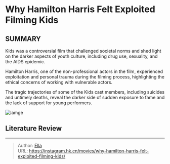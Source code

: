 # Why Hamilton Harris Felt Exploited Filming Kids


## SUMMARY 


 

Kids was a controversial film that challenged societal norms and shed light on the darker aspects of youth culture, including drug use, sexuality, and the AIDS epidemic.


Hamilton Harris, one of the non-professional actors in the film, experienced exploitation and personal trauma during the filming process, highlighting the ethical concerns of working with vulnerable actors.


The tragic trajectories of some of the Kids cast members, including suicides and untimely deaths, reveal the darker side of sudden exposure to fame and the lack of support for young performers.
            


![iamge](https://static1.srcdn.com/wordpress/wp-content/uploads/2023/12/mixcollage-14-dec-2023-01-50-pm-574.jpg)

## Literature Review



---

> Author: [Ella](https://instagram.hk.cn/)  
> URL: https://instagram.hk.cn/movies/why-hamilton-harris-felt-exploited-filming-kids/  

